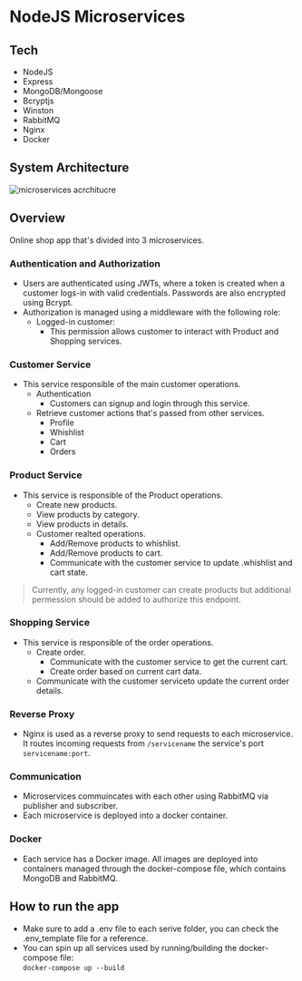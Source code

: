 # NodeJS Microservices

## Tech
- NodeJS
- Express
- MongoDB/Mongoose
- Bcryptjs
- Winston
- RabbitMQ
- Nginx
- Docker 

## System Architecture  
![microservices acrchitucre](https://user-images.githubusercontent.com/73492002/212571055-7e86de58-41ad-4caf-bc5b-e49569228820.png)

## Overview
Online shop app that's divided into 3 microservices.  
### Authentication and Authorization
- Users are authenticated using JWTs, where a token is created when a customer logs-in with valid credentials. Passwords are also encrypted using Bcrypt.
- Authorization is managed using a middleware with the following role:
  - Logged-in customer:
    - This permission allows customer to interact with Product and Shopping services.  
### Customer Service
- This service responsible of the main customer operations.
  - Authentication
    - Customers can signup and login through this service.
  - Retrieve customer actions that's passed from other services.
    - Profile
    - Whishlist
    - Cart
    - Orders
### Product Service
- This service is responsible of the Product operations.
  - Create new products.
  - View products by category.
  - View products in details.
  - Customer realted operations.
    - Add/Remove products to whishlist.
    - Add/Remove products to cart.
    - Communicate with the customer service to update .whishlist and cart state.
>Currently, any logged-in customer can create products but additional permession should be added to authorize this endpoint.
### Shopping Service
- This service is responsible of the order operations.
  - Create order.
    - Communicate with the customer service to get the current cart.
    - Create order based on current cart data.
  - Communicate with the customer serviceto update the current order details.
### Reverse Proxy
- Nginx is used as a reverse proxy to send requests to each microservice. It routes incoming requests from `/servicename` the service's port `servicename:port`.
### Communication
- Microservices commuincates with each other using RabbitMQ via publisher and subscriber.
- Each microservice is deployed into a docker container.
### Docker
- Each service has a Docker image. All images are deployed into containers managed through the docker-compose file, which contains MongoDB and RabbitMQ.
## How to run the app
- Make sure to add a .env file to each serive folder, you can check the .env_template file for a reference.
- You can spin up all services used by running/building the docker-compose file:  
`docker-compose up --build`